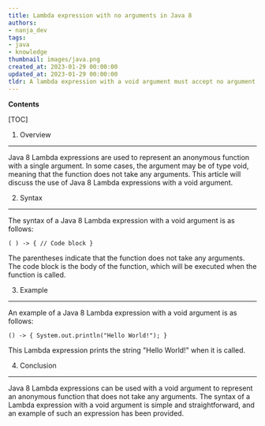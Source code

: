 ```yaml
---
title: Lambda expression with no arguments in Java 8
authors:
- nanja_dev
tags:
- java
- knowledge
thumbnail: images/java.png
created_at: 2023-01-29 00:00:00
updated_at: 2023-01-29 00:00:00
tldr: A lambda expression with a void argument must accept no argument and return no value.
---
```


**Contents**

[TOC]

1. Overview
----------------
Java 8 Lambda expressions are used to represent an anonymous function with a single argument. In some cases, the argument may be of type void, meaning that the function does not take any arguments. This article will discuss the use of Java 8 Lambda expressions with a void argument.

2. Syntax
----------------
The syntax of a Java 8 Lambda expression with a void argument is as follows: 

`( ) -> { // Code block }`

The parentheses indicate that the function does not take any arguments. The code block is the body of the function, which will be executed when the function is called.

3. Example
----------------
An example of a Java 8 Lambda expression with a void argument is as follows: 

`() -> { System.out.println("Hello World!"); }`

This Lambda expression prints the string "Hello World!" when it is called.

4. Conclusion
----------------
Java 8 Lambda expressions can be used with a void argument to represent an anonymous function that does not take any arguments. The syntax of a Lambda expression with a void argument is simple and straightforward, and an example of such an expression has been provided.
